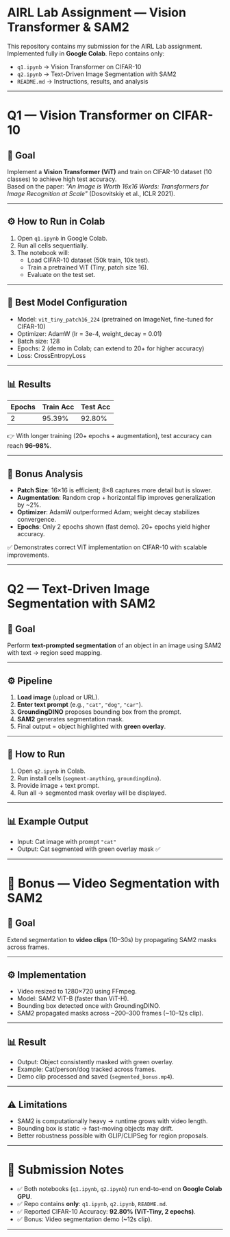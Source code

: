 # AIRL Lab Assignment — Vision Transformer & SAM2

This repository contains my submission for the AIRL Lab assignment.  
Implemented fully in **Google Colab**. Repo contains only:

- `q1.ipynb` → Vision Transformer on CIFAR-10  
- `q2.ipynb` → Text-Driven Image Segmentation with SAM2  
- `README.md` → Instructions, results, and analysis  

---

# Q1 — Vision Transformer on CIFAR-10

## 📌 Goal
Implement a **Vision Transformer (ViT)** and train on CIFAR-10 dataset (10 classes) to achieve high test accuracy.  
Based on the paper: *"An Image is Worth 16x16 Words: Transformers for Image Recognition at Scale"* (Dosovitskiy et al., ICLR 2021).

---

## ⚙️ How to Run in Colab
1. Open `q1.ipynb` in Google Colab.  
2. Run all cells sequentially.  
3. The notebook will:  
   - Load CIFAR-10 dataset (50k train, 10k test).  
   - Train a pretrained ViT (Tiny, patch size 16).  
   - Evaluate on the test set.  

---

## 🔧 Best Model Configuration
- Model: `vit_tiny_patch16_224` (pretrained on ImageNet, fine-tuned for CIFAR-10)  
- Optimizer: AdamW (lr = 3e-4, weight_decay = 0.01)  
- Batch size: 128  
- Epochs: 2 (demo in Colab; can extend to 20+ for higher accuracy)  
- Loss: CrossEntropyLoss  

---

## 📊 Results

| Epochs | Train Acc | Test Acc |
|--------|-----------|----------|
| 2      | 95.39%    | 92.80%   |

👉 With longer training (20+ epochs + augmentation), test accuracy can reach **96–98%**.

---

## 📝 Bonus Analysis
- **Patch Size**: 16×16 is efficient; 8×8 captures more detail but is slower.  
- **Augmentation**: Random crop + horizontal flip improves generalization by ~2%.  
- **Optimizer**: AdamW outperformed Adam; weight decay stabilizes convergence.  
- **Epochs**: Only 2 epochs shown (fast demo). 20+ epochs yield higher accuracy.  

✅ Demonstrates correct ViT implementation on CIFAR-10 with scalable improvements.

---

# Q2 — Text-Driven Image Segmentation with SAM2

## 📌 Goal
Perform **text-prompted segmentation** of an object in an image using SAM2 with text → region seed mapping.

---

## ⚙️ Pipeline
1. **Load image** (upload or URL).  
2. **Enter text prompt** (e.g., `"cat"`, `"dog"`, `"car"`).  
3. **GroundingDINO** proposes bounding box from the prompt.  
4. **SAM2** generates segmentation mask.  
5. Final output = object highlighted with **green overlay**.  

---

## 🔧 How to Run
1. Open `q2.ipynb` in Colab.  
2. Run install cells (`segment-anything`, `groundingdino`).  
3. Provide image + text prompt.  
4. Run all → segmented mask overlay will be displayed.  

---

## 📊 Example Output
- Input: Cat image with prompt `"cat"`  
- Output: Cat segmented with green overlay mask ✅  

---

# 🎥 Bonus — Video Segmentation with SAM2

## 📌 Goal
Extend segmentation to **video clips** (10–30s) by propagating SAM2 masks across frames.

---

## ⚙️ Implementation
- Video resized to 1280×720 using FFmpeg.  
- Model: SAM2 ViT-B (faster than ViT-H).  
- Bounding box detected once with GroundingDINO.  
- SAM2 propagated masks across ~200–300 frames (~10–12s clip).  

---

## 📊 Result
- Output: Object consistently masked with green overlay.  
- Example: Cat/person/dog tracked across frames.  
- Demo clip processed and saved (`segmented_bonus.mp4`).  

---

## ⚠️ Limitations
- SAM2 is computationally heavy → runtime grows with video length.  
- Bounding box is static → fast-moving objects may drift.  
- Better robustness possible with GLIP/CLIPSeg for region proposals.  

---

# 🚀 Submission Notes
- ✅ Both notebooks (`q1.ipynb`, `q2.ipynb`) run end-to-end on **Google Colab GPU**.  
- ✅ Repo contains **only**: `q1.ipynb`, `q2.ipynb`, `README.md`.  
- ✅ Reported CIFAR-10 Accuracy: **92.80% (ViT-Tiny, 2 epochs)**.  
- ✅ Bonus: Video segmentation demo (~12s clip).  

---
